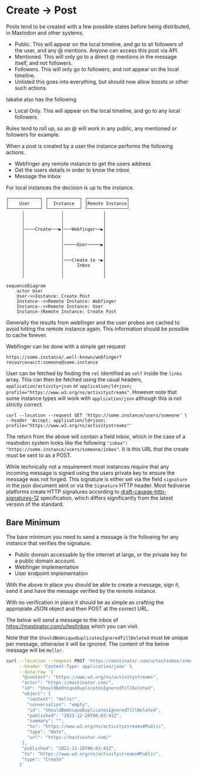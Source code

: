 # Create -> Post

Posts tend to be created with a few possible states before being distributed, in Mastodon and other systems.

 - Public. This will appear on the local timeline, and go to all followers of the user, and any @ mentions. Anyone can access this post via API.
 - Mentioned. This will only go to a direct @ mentions in the message itself, and not followers.
 - Followers. This will only go to followers, and not appear on the local timeline.
 - Unlisted this goes into everything, but should now allow boosts or other such actions.

takahe also has the following

 - Local Only. This will appear on the local timeline, and go to any local followers.

Rules tend to roll up, so an @ will work in any public, any mentioned or followers for example.

When a post is created by a user the instance performs the following actions.

 - Webfinger any remote instance to get the users address
 - Get the users details in order to know the inbox
 - Message the inbox

For local instances the decision is up to the instance.

```
┌────────────┐ ┌────────────┐ ┌───────────────┐
│    User    │ │  Instance  │ │Remote Instance│
└────────────┘ └────────────┘ └───────────────┘
      │              │               │         
      │              │               │         
      │              │               │         
      │────Create───▶│───Webfinger──▶│         
      │              │               │         
      │              │               │         
      │              │─────User─────▶│         
      │              │               │         
      │              │               │         
      │              │───Create to ─▶│         
      │              │     Inbox     │         
      │              │               │         
      │              │               │         
```

```mermaid
sequenceDiagram
    actor User
    User->>Instance: Create Post
    Instance-->>Remote Instance: Webfinger
    Instance-->>Remote Instance: User
    Instance-)Remote Instance: Create Post
```

Generally the results from webfinger and the user probes are cached to avoid hitting the remote instance again. This information should be possible to cache forever.

Webfinger can be done with a simple get request

`https://some.instance/.well-known/webfinger?resource=acct:someone@some.instance`

User can be fetched by finding the `rel` identified as `self` inside the `links` array. This can then be fetched using the usual headers, `application/activity+json` or `application/ld+json; profile="https://www.w3.org/ns/activitystreams"`. However note that some instance types will work with `application/json` although this is not strictly correct.

```
curl --location --request GET 'https://some.instance/users/someone' \
--header 'Accept: application/ld+json; profile="https://www.w3.org/ns/activitystreams"'
```

The return from the above will contain a field inbox, which in the case of a mastodon system looks like the following `"inbox": "https://some.instance/users/someone/inbox"`. It is this URL that the create must be sent to as a POST.

While technically not a requirement most instances require that any incoming message is signed using the users private key to ensure the message was not forged. This signature is either set via the field `signature` in the json document sent or via the `Signature` HTTP header. Most fediverse platforms create HTTP signatures according to [draft-cavage-http-signatures-12](https://datatracker.ietf.org/doc/html/draft-cavage-http-signatures) specification, which differs significantly from the latest version of the standard.

## Bare Minimum

The bare minimum you need to send a message is the following for any instance that verifies the signature.

 - Public domain accessable by the internet at large, or the private key for a public domain account.
 - Webfinger implementation 
 - User endpoint implementation

With the above in place you should be able to create a message, sign it, send it and have the message verified by the remote instance.

With no verification in place it should be as simple as crafting the appropiate JSON object and then POST at the correct URL.

The below will send a message to the inbox of https://mastinator.com/u/testinbox which you can visit.

Note that the `ShouldBeUniqueDuplicatesIgnoredTillDeleted` must be unique per message, otherwise it will be ignored. The content of the below message will be `Hello!`.

```bash
curl --location --request POST 'https://mastinator.com/u/testinbox/inbox' \
     --header 'Content-Type: application/json' \
     --data-raw '{
      "@context": "https://www.w3.org/ns/activitystreams",
      "actor": "https://mastinator.com/",
      "id": "ShouldBeUniqueDuplicatesIgnoredTillDeleted",
      "object": {
        "content": "Hello!",
        "conversation": "empty",
        "id": "ShouldBeUniqueDuplicatesIgnoredTillDeleted",
        "published": "2022-12-20T06:03:41Z",
        "summary": "",
        "to": "https://www.w3.org/ns/activitystreams#Public",
        "type": "Note",
        "url": "https://mastinator.com/"
      },
      "published": "2022-12-20T06:03:41Z",
      "to": "https://www.w3.org/ns/activitystreams#Public",
      "type": "Create"
     }'
```
